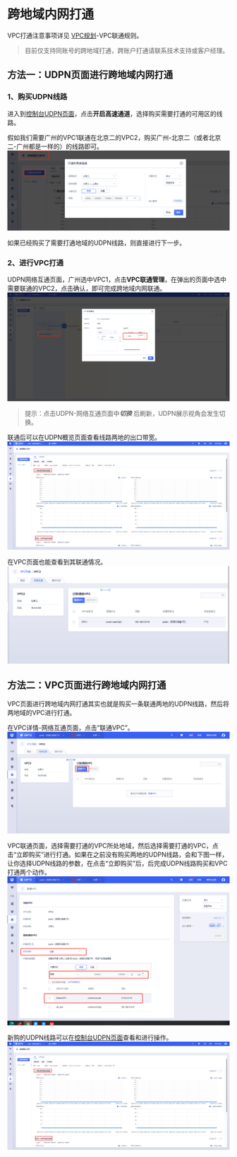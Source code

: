 #  跨地域内网打通

VPC打通注意事项详见 [VPC规划](https://docs.ucloud.cn/vpc/configurationguide/vpcguide)-VPC联通规则。

> 目前仅支持同账号的跨地域打通，跨账户打通请联系技术支持或客户经理。

## 方法一：UDPN页面进行跨地域内网打通
### 1、购买UDPN线路

进入到[控制台UDPN页面](https://console.ucloud.cn/udpn/udpn)，点击**开启高速通道**，选择购买需要打通的可用区的线路。

假如我们需要广州的VPC1联通在北京二的VPC2，购买广州-北京二（或者北京二-广州都是一样的）的线路即可。
![](/images/create_udpn.png)

如果已经购买了需要打通地域的UDPN线路，则直接进行下一步。

### 2、进行VPC打通
UDPN网络互通页面，广州选中VPC1，点击**VPC联通管理**，在弹出的页面中选中需要联通的VPC2，点击确认，即可完成跨地域内网联通。
![](/images/create_connection.png)


> 提示：点击UDPN-网络互通页面中***切换*** 后刷新，UDPN展示视角会发生切换。



联通后可以在UDPN概览页面查看线路两地的出口带宽。
![](/images/udpn_watch.png)

在VPC页面也能查看到其联通情况。
![](/images/udpn_watch2.png)

## 方法二：VPC页面进行跨地域内网打通

VPC页面进行跨地域内网打通其实也就是购买一条联通两地的UDPN线路，然后将两地域的VPC进行打通。

在VPC详情-网络互通页面，点击“联通VPC”。
![](/images/create_connection_vpc.png)

VPC联通页面，选择需要打通的VPC所处地域，然后选择需要打通的VPC，点击“立即购买”进行打通。如果在之前没有购买两地的UDPN线路，会和下图一样，让你选择UDPN线路的参数，在点击“立即购买”后，后完成UDPN线路购买和VPC打通两个动作。
![](/images/create_connection_vpc2.png)

新购的UDPN线路可以在[控制台UDPN页面](https://console.ucloud.cn/udpn/udpn)查看和进行操作。
![](/images/udpn_watch.png)
